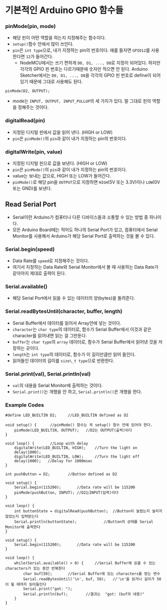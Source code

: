 기본적인 Arduino GPIO 함수들
===========================


### pinMode(pin, mode) ###

* 해당 핀이 어떤 역할을 하는지 지정해주는 함수이다.
* `setup()`함수 안에서 많이 쓰인다.
* `pin`은 `int type`으로, 내가 지정하는 pin의 번호이다. 얘를 들자면 `GPIO12`를 사용한다면 `12`가 들어간다.
	* NodeMCU에서는 쓰기 편하게 `D0, D1, ..., D8`로 지정이 되어있다. 하지만 각각의 GPIO 핀 번호는 다르기때문에 숫자만 적으면 안 된다. Arduino Sketcher에서는 `D0, D1, ..., D8`을 각각의 GPIO 핀 번호로 define이 되어있기 때문에 그대로 사용해도 된다.
~~~
pinMode(D2, OUTPUT);
~~~
* mode는 `INPUT, OUTPUT, INPUT_PULLUP`의 세 가지가 있다. 말 그대로 핀의 역할을 정해주는 것이다. 


### digitalRead(pin) ###

* 지정된 디지털 핀에서 값을 읽어 낸다. (HIGH or LOW)
* `pin`은 `pinMode()`의 `pin`과 같이 내가 지정하는 pin의 번호이다.


### digitalWrite(pin, value) ###

* 지정된 디지털 핀으로 값을 보낸다. (HIGH or LOW)
* `pin`은 `pinMode()`의 `pin`과 같이 내가 지정하는 pin의 번호이다.
* value는 보내는 값으로, HIGH 또는 LOW가 들어간다.
* `pinMode()`로 해당 pin을 `OUTPUT`으로 지정하면 `HIGH`(5V 또는 3.3V)이나 `LOW`(0V 또는 GND)를 보낸다.


Read Serial Port
----------------

* Serial이란 Arduino가 컴퓨터나 다른 디바이스들과 소통할 수 있는 방법 중 하나이다.
* 모든 Arduino Board에는 적어도 하나의 Serial Port가 있고, 컴퓨터에서 Serial Monitor를 사용해서 Arduino가 해당 Serial Port로 출력하는 것을 볼 수 있다.


### Serial.begin(speed) ###

* Data Rate를 `speed`로 지정해주는 것이다.
* 여기서 지정하는 Data Rate와 Serial Monitor에서 볼 때 사용하는 Data Rate가 같아야지 제대로 출력이 된다.


### Serial.available() ###

* 해당 Serial Port에서 읽을 수 있는 데이터의 양(bytes)을 돌려준다.


### Serial.readBytesUntil(character, buffer, length) ###

* Serial Buffer에서 데이터를 읽어서 Array안에 넣는 것이다. 
* `character`는 `char type`의 데이터로, 함수가 Serial Buffer에서 이것과 같은 character를 읽어내면 읽는 걸 그만둔다.
* `buffer`는 `char type`의 `array` 데이터로, 함수가 Serial Buffer에서 읽어낸 것을 저장하는 곳이다.
* `length`는 `int type`의 데이터로, 함수가 이 길이만큼만 읽어 들인다.
* 읽어들인 데이터의 길이를 `size\_t type`으로 반환한다.


### Serial.print(val), Serial.println(val) ###

* `val`의 내용을 Serial Monitor에 출력하는 것이다.
* `Serial.print()`는 개행을 안 하고, `Serial.println()`은 개행을 한다.


### Example Codes ###

~~~
#define LED_BUILTIN D2;		//LED_BUILTIN defined as D2

void setup() {		//pinMode() 함수는 꼭 setup() 함수 안에 있어야 한다. 
	pinMode(LED_BUILTIN, OUTPUT);	//D2는 OUTPUT(출력)이다
}

void loop() {		//Loop with delay
	digitalWrite(LED_BUILTIN, HIGH);    //Turn the light on
	delay(1000);
	digitalWrite(LED_BUILTIN, LOW);     //Turn the light off
	delay(1000);   //Delay for 1000msec
}
~~~
~~~
int pushButton = D2;		//Button defined as D2

void setup() {
	Serial.begin(115200);		//Data rate will be 115200
	pinMode(pushButton, INPUT);	//D2는INPUT(입력)이다
}

void loop() {
	int buttonState = digitalRead(pushButton);	//Button이 눌렸는지 눌리지 않았는지 입력받는다
	Serial.println(buttonState);			//Button의 상태를 Serial Monitor에 출력한다
}
~~~
~~~
void setup() {
	Serial.begin(115200);		//Data rate will be 115200
}

void loop() {
	while(Serial.available() > 0) {		//Serial Buffer에 읽을 수 있는 characters가 있는 동안 반복한다
		char buf[50];		//Serial Buffer에 있는 characters를 받는 변수
		Serial.readBytesUntil('\n', buf, 50);	//'\n'을 읽거나 길이가 50이 될 때까지 읽어들인다
		Serial.print("got: ");
		Serial.println(buf);		//결과는  "got: (buf의 내용)"
	}
}
~~~
